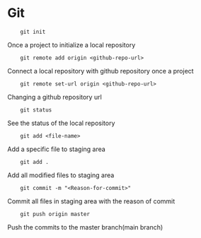 # Git

```git
    git init
```

Once a project to initialize a local repository

```git
    git remote add origin <github-repo-url>
```

Connect a local repository with github repository once a project

```git
    git remote set-url origin <github-repo-url>
```

Changing a github repository url

```git
    git status
```

See the status of the local repository

```git
    git add <file-name>
```

Add a specific file to staging area

```git
    git add .
```

Add all modified files to staging area

```git
    git commit -m "<Reason-for-commit>"
```

Commit all files in staging area with the reason of commit

```git
    git push origin master
```

Push the commits to the master branch(main branch)
